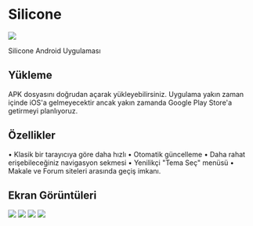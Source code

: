 # Silicone
![](https://i.hizliresim.com/e9wuwa3.png)

Silicone Android Uygulaması

## Yükleme

APK dosyasını doğrudan açarak yükleyebilirsiniz. Uygulama yakın zaman içinde iOS'a gelmeyecektir ancak yakın zamanda Google Play Store'a getirmeyi planlıyoruz.

## Özellikler
  • Klasik bir tarayıcıya göre daha hızlı
  • Otomatik güncelleme
  • Daha rahat erişebileceğiniz navigasyon sekmesi
  • Yenilikçi "Tema Seç" menüsü
  • Makale ve Forum siteleri arasında geçiş imkanı.
 
## Ekran Görüntüleri

![](https://i.hizliresim.com/c6gwizn.png)
![](https://i.hizliresim.com/bdhz2bm.png)
![](https://i.hizliresim.com/11dkkce.png)
![](https://i.hizliresim.com/rxnon80.png)
